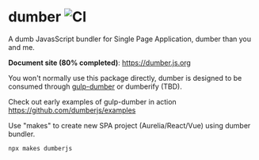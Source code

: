 # dumber ![CI](https://github.com/dumberjs/dumber/workflows/CI/badge.svg)

A dumb JavasScript bundler for Single Page Application, dumber than you and me.

**Document site (80% completed)**: https://dumber.js.org

You won't normally use this package directly, dumber is designed to be consumed through [gulp-dumber](https://github.com/dumberjs/gulp-dumber) or dumberify (TBD).

Check out early examples of gulp-dumber in action https://github.com/dumberjs/examples

Use "makes" to create new SPA project (Aurelia/React/Vue) using dumber bundler.

```bash
npx makes dumberjs
```
